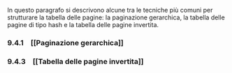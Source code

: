 In questo paragrafo si descrivono alcune tra le tecniche più comuni per strutturare la tabella delle pagine: la paginazione gerarchica, la tabella delle pagine di tipo hash e la tabella delle pagine invertita.

### 9.4.1 [[Paginazione gerarchica]]
### 9.4.3 [[Tabella delle pagine invertita]]